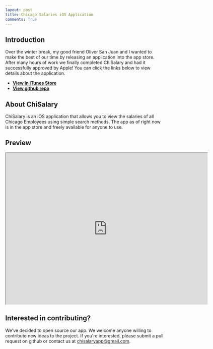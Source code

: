 ```yaml
---
layout: post
title: Chicago Salaries iOS Application
comments: True
---
```


## Introduction
Over the winter break, my good friend Oliver San Juan and I wanted to make the best of our time by releasing an application into the app store. After many hours of work we finally completed ChiSalary and had it successfully approved by Apple! You can click the links below to view details about the application.

* **[View in iTunes Store](www.tinyurl.com/chisalary)**
* **[View github repo](www.chisalaryapp.com)**

## About ChiSalary
ChiSalary is an iOS application that allows you to view the salaries of all Chicago Employees using simple search methods. The app as of right now is in the app store and freely available for anyone to use.

## Preview
<iframe src="https://drive.google.com/file/d/0B3O6dpa-XnSYZ0ZtX0w5U1F3aDQ/preview" width="640" height="480"></iframe>

## Interested in contributing?
We've decided to open source our app. We welcome anyone willing to contribute new ideas to the project. If you're interested, please submit a pull request on github or contact us at chisalaryapp@gmail.com.
